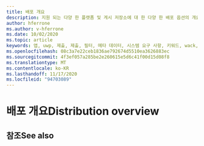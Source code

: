```yaml
---
title: 배포 개요
description: 지원 되는 다양 한 플랫폼 및 게시 저장소에 대 한 다양 한 배포 옵션의 개요입니다.
author: hferrone
ms.author: v-hferrone
ms.date: 10/02/2020
ms.topic: article
keywords: 앱, uwp, 제출, 제출, 필터, 메타 데이터, 시스템 요구 사항, 키워드, wack, 인증, 패키지, appx, 머천다이징, 혼합 현실 헤드셋, windows mixed reality 헤드셋, 가상 현실 헤드셋
ms.openlocfilehash: 08c3a7e22ceb1836ae792674d5510ea3626883ec
ms.sourcegitcommit: 4f3ef057a285be2e260615e5d6c41f00d15d08f8
ms.translationtype: MT
ms.contentlocale: ko-KR
ms.lasthandoff: 11/17/2020
ms.locfileid: "94703089"
---
```

# <a name="distribution-overview"></a><span data-ttu-id="70202-104">배포 개요</span><span class="sxs-lookup"><span data-stu-id="70202-104">Distribution overview</span></span>

## <a name="see-also"></a><span data-ttu-id="70202-105">참조</span><span class="sxs-lookup"><span data-stu-id="70202-105">See also</span></span>